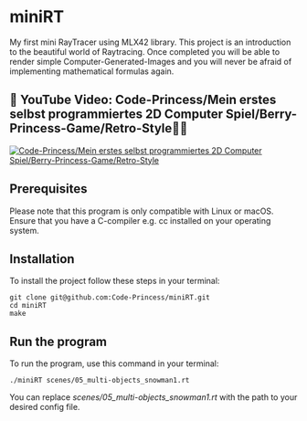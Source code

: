 # miniRT
My first mini RayTracer using MLX42 library. This project is an introduction to the beautiful world of Raytracing.
Once completed you will be able to render simple Computer-Generated-Images and you
will never be afraid of implementing mathematical formulas again.
## 👀 YouTube Video: Code-Princess/Mein erstes selbst programmiertes 2D Computer Spiel/Berry-Princess-Game/Retro-Style🍓👸
<!-- YouTube video cards from https://github.com/DenverCoder1/github-readme-youtube-cards -->
<!-- https://ytcards.demolab.com/?id=<video ID>&title=<video+title>&lang=en&timestamp=<video publish date in Unix time format>&background_color=%230d1117&title_color=%23ffffff&stats_color=%23dedede&max_title_lines=1&width=250&border_radius=5&duration=<video duration in seconds> "<video title>") -->
<!-- BEGIN YOUTUBE-CARDS -->
[![Code-Princess/Mein erstes selbst programmiertes 2D Computer Spiel/Berry-Princess-Game/Retro-Style](https://ytcards.demolab.com/?id=uH6tfKEWT6Y&title=Code-Princess/Mein+erstes+selbst+programmiertes+2D+Computer+Spiel/Berry-Princess-Game/Retro-Style&lang=en&timestamp=1721426400&background_color=%230d1117&title_color=%23ffffff&stats_color=%23dedede&max_title_lines=1&width=850&border_radius=5&duration=262 "Code-Princess/Mein erstes selbst programmiertes 2D Computer Spiel/Berry-Princess-Game/Retro-Style")](https://youtu.be/uH6tfKEWT6Y?si=ZQqomfBc4khFFNkN)
<!-- END YOUTUBE-CARDS -->
## Prerequisites
Please note that this program is only compatible with Linux or macOS. Ensure that you have a C-compiler e.g. cc installed on your operating system.
## Installation
To install the project follow these steps in your terminal:
```
git clone git@github.com:Code-Princess/miniRT.git
cd miniRT
make
```
## Run the program
To run the program, use this command in your terminal:
```
./miniRT scenes/05_multi-objects_snowman1.rt
```
You can replace *scenes/05_multi-objects_snowman1.rt* with the path to your desired config file.
